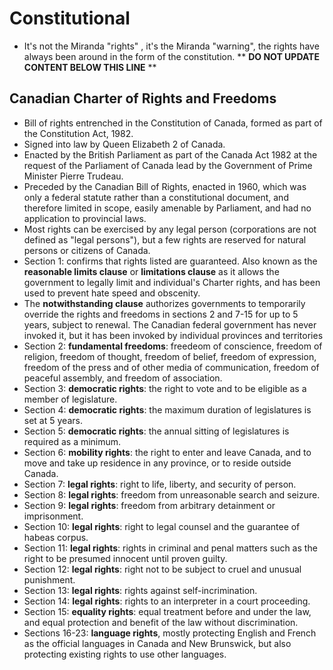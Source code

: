 Constitutional
==============

* It's not the Miranda "rights" , it's the Miranda "warning", the rights have always been around in the form of the constitution.
** **DO NOT UPDATE CONTENT BELOW THIS LINE** **

Canadian Charter of Rights and Freedoms
---------------------------------------

* Bill of rights entrenched in the Constitution of Canada, formed as part of the Constitution Act, 1982.
* Signed into law by Queen Elizabeth 2 of Canada.
* Enacted by the British Parliament as part of the Canada Act 1982 at the request of the Parliament of Canada lead by the Government of Prime Minister Pierre Trudeau.
* Preceded by the Canadian Bill of Rights, enacted in 1960, which was only a federal statute rather than a constitutional document, and therefore limited in scope, easily amenable by Parliament, and had no application to provincial laws.
* Most rights can be exercised by any legal person (corporations are not defined as "legal persons"), but a few rights are reserved for natural persons or citizens of Canada.
* Section 1: confirms that rights listed are guaranteed. Also known as the **reasonable limits clause** or **limitations clause** as it allows the government to legally limit and individual's Charter rights, and has been used to prevent hate speed and obscenity.
* The **notwithstanding clause** authorizes governments to temporarily override the rights and freedoms in sections 2 and 7-15 for up to 5 years, subject to renewal. The Canadian federal government has never invoked it, but it has been invoked by individual provinces and territories
* Section 2: **fundamental freedoms**: freedeom of conscience, freedom of religion, freedom of thought, freedom of belief, freedom of expression, freedom of the press and of other media of communication, freedom of peaceful assembly, and freedom of association.
* Section 3: **democratic rights**: the right to vote and to be eligible as a member of legislature.
* Section 4: **democratic rights**: the maximum duration of legislatures is set at 5 years.
* Section 5: **democratic rights**: the annual sitting of legislatures is required as a minimum.
* Section 6: **mobility rights**: the right to enter and leave Canada, and to move and take up residence in any province, or to reside outside Canada.
* Section 7: **legal rights**: right to life, liberty, and security of person.
* Section 8: **legal rights**: freedom from unreasonable search and seizure.
* Section 9: **legal rights**: freedom from arbitrary detainment or imprisonment.
* Section 10: **legal rights**: right to legal counsel and the guarantee of habeas corpus.
* Section 11: **legal rights**: rights in criminal and penal matters such as the right to be presumed innocent until proven guilty.
* Section 12: **legal rights**: right not to be subject to cruel and unusual punishment.
* Section 13: **legal rights**: rights against self-incrimination.
* Section 14: **legal rights**: rights to an interpreter in a court proceeding.
* Section 15: **equality rights**: equal treatment before and under the law, and equal protection and benefit of the law without discrimination.
* Sections 16-23: **language rights**, mostly protecting English and French as the official languages in Canada and New Brunswick, but also protecting existing rights to use other languages.

